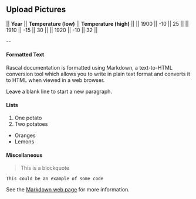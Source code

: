 <!-- -*- markdown-extras: wiki-tables -*- -->
Upload Pictures
-----

|| **Year** || **Temperature (low)** || **Temperature (high)** ||
|| 1900 || -10 || 25 ||
|| 1910 || -15 || 30 ||
|| 1920 || -10 || 32 ||

--

#### Formatted Text
Rascal documentation is formatted using Markdown, a text-to-HTML conversion
tool which allows you to write in plain text format and converts it to HTML
when viewed in a web browser.

Leave a blank line to start a new paragraph.

#### Lists

1. One potato
2. Two potatoes

* Oranges
* Lemons

#### Miscellaneous

> This is a blockquote

    This could be an example of some code

See the [Markdown web page][mwp] for more information.

[mwp]: http://daringfireball.net/projects/markdown/

<script type="text/javascript">
    $(document).ready(function () {
        $('table')
            //.css('width', '62%')
            .addClass('table table-bordered');
        $('tr').eq(0).addClass('info');
    });
</script>
